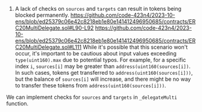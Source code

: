 1. A lack of checks on `sources` and `targets` can result in tokens being blocked permanently.
https://github.com/code-423n4/2023-10-ens/blob/ed25379c06e42c8218eb1e80e141412496950685/contracts/ERC20MultiDelegate.sol#L90-L92
https://github.com/code-423n4/2023-10-ens/blob/ed25379c06e42c8218eb1e80e141412496950685/contracts/ERC20MultiDelegate.sol#L111
While it's possible that this scenario won't occur, it's important to be cautious about input values exceeding `type(uint160).max` due to potential typos. 
For example, for a specific index `i`, `sources[i]` may be greater than `address(uint160(sources[i])`. In such cases, tokens get transferred to `address(uint160(sources[i]))`, but the balance of `sources[i]` will increase, and there might be no way to transfer these tokens from `address(uint160(sources[i]))`.

We can implement checks for `sources` and `targets` in `_delegateMulti` function.